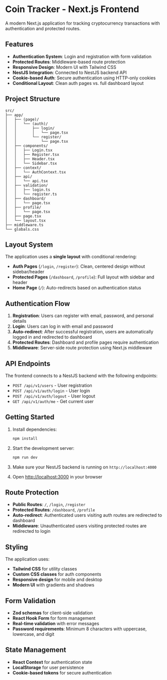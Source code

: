 # Coin Tracker - Next.js Frontend

A modern Next.js application for tracking cryptocurrency transactions with authentication and protected routes.

## Features

- **Authentication System**: Login and registration with form validation
- **Protected Routes**: Middleware-based route protection
- **Responsive Design**: Modern UI with Tailwind CSS
- **NestJS Integration**: Connected to NestJS backend API
- **Cookie-based Auth**: Secure authentication using HTTP-only cookies
- **Conditional Layout**: Clean auth pages vs. full dashboard layout

## Project Structure

```
src/
├── app/
│   ├── (page)/
│   │   └── (auth)/
│   │       ├── login/
│   │       │   └── page.tsx
│   │       └── register/
│   │           └── page.tsx
│   ├── components/
│   │   ├── Login.tsx
│   │   ├── Register.tsx
│   │   ├── Header.tsx
│   │   └── Sidebar.tsx
│   ├── context/
│   │   └── AuthContext.tsx
│   ├── api/
│   │   └── api.tsx
│   ├── validation/
│   │   ├── login.ts
│   │   └── register.ts
│   ├── dashboard/
│   │   └── page.tsx
│   ├── profile/
│   │   └── page.tsx
│   ├── page.tsx
│   └── layout.tsx
├── middleware.ts
└── globals.css
```

## Layout System

The application uses a **single layout** with conditional rendering:

- **Auth Pages** (`/login`, `/register`): Clean, centered design without sidebar/header
- **Protected Pages** (`/dashboard`, `/profile`): Full layout with sidebar and header
- **Home Page** (`/`): Auto-redirects based on authentication status

## Authentication Flow

1. **Registration**: Users can register with email, password, and personal details
2. **Login**: Users can log in with email and password
3. **Auto-redirect**: After successful registration, users are automatically logged in and redirected to dashboard
4. **Protected Routes**: Dashboard and profile pages require authentication
5. **Middleware**: Server-side route protection using Next.js middleware

## API Endpoints

The frontend connects to a NestJS backend with the following endpoints:

- `POST /api/v1/users` - User registration
- `POST /api/v1/auth/login` - User login
- `POST /api/v1/auth/logout` - User logout
- `GET /api/v1/auth/me` - Get current user

## Getting Started

1. Install dependencies:
   ```bash
   npm install
   ```

2. Start the development server:
   ```bash
   npm run dev
   ```

3. Make sure your NestJS backend is running on `http://localhost:4000`

4. Open [http://localhost:3000](http://localhost:3000) in your browser

## Route Protection

- **Public Routes**: `/`, `/login`, `/register`
- **Protected Routes**: `/dashboard`, `/profile`
- **Auto-redirect**: Authenticated users visiting auth routes are redirected to dashboard
- **Middleware**: Unauthenticated users visiting protected routes are redirected to login

## Styling

The application uses:
- **Tailwind CSS** for utility classes
- **Custom CSS classes** for auth components
- **Responsive design** for mobile and desktop
- **Modern UI** with gradients and shadows

## Form Validation

- **Zod schemas** for client-side validation
- **React Hook Form** for form management
- **Real-time validation** with error messages
- **Password requirements**: Minimum 8 characters with uppercase, lowercase, and digit

## State Management

- **React Context** for authentication state
- **LocalStorage** for user persistence
- **Cookie-based tokens** for secure authentication

